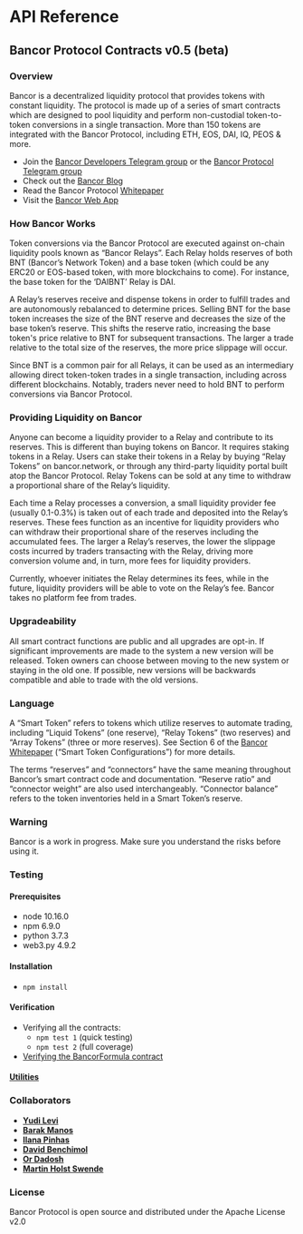 # API Reference

## Bancor Protocol Contracts v0.5 \(beta\)

### Overview

Bancor is a decentralized liquidity protocol that provides tokens with constant liquidity. The protocol is made up of a series of smart contracts which are designed to pool liquidity and perform non-custodial token-to-token conversions in a single transaction. More than 150 tokens are integrated with the Bancor Protocol, including ETH, EOS, DAI, IQ, PEOS & more.

* Join the [Bancor Developers Telegram group](https://t.me/BancorDevelopers) or the [Bancor Protocol Telegram group](https://t.me/bancor)
* Check out the [Bancor Blog](https://blog.bancor.network/) 
* Read the Bancor Protocol [Whitepaper](https://storage.googleapis.com/website-bancor/2018/04/01ba8253-bancor_protocol_whitepaper_en.pdf)
* Visit the [Bancor Web App](https://www.bancor.network/communities/5a780b3a287443a5cdea2477?utm_source=social&utm_medium=github&utm_content=readme)

### How Bancor Works

Token conversions via the Bancor Protocol are executed against on-chain liquidity pools known as “Bancor Relays”. Each Relay holds reserves of both BNT \(Bancor’s Network Token\) and a base token \(which could be any ERC20 or EOS-based token, with more blockchains to come\). For instance, the base token for the ‘DAIBNT’ Relay is DAI.

A Relay’s reserves receive and dispense tokens in order to fulfill trades and are autonomously rebalanced to determine prices. Selling BNT for the base token increases the size of the BNT reserve and decreases the size of the base token’s reserve. This shifts the reserve ratio, increasing the base token's price relative to BNT for subsequent transactions. The larger a trade relative to the total size of the reserves, the more price slippage will occur.

Since BNT is a common pair for all Relays, it can be used as an intermediary allowing direct token-token trades in a single transaction, including across different blockchains. Notably, traders never need to hold BNT to perform conversions via Bancor Protocol.

### Providing Liquidity on Bancor

Anyone can become a liquidity provider to a Relay and contribute to its reserves. This is different than buying tokens on Bancor. It requires staking tokens in a Relay. Users can stake their tokens in a Relay by buying “Relay Tokens” on bancor.network, or through any third-party liquidity portal built atop the Bancor Protocol. Relay Tokens can be sold at any time to withdraw a proportional share of the Relay’s liquidity.

Each time a Relay processes a conversion, a small liquidity provider fee \(usually 0.1-0.3%\) is taken out of each trade and deposited into the Relay’s reserves. These fees function as an incentive for liquidity providers who can withdraw their proportional share of the reserves including the accumulated fees. The larger a Relay’s reserves, the lower the slippage costs incurred by traders transacting with the Relay, driving more conversion volume and, in turn, more fees for liquidity providers.

Currently, whoever initiates the Relay determines its fees, while in the future, liquidity providers will be able to vote on the Relay’s fee. Bancor takes no platform fee from trades.

### Upgradeability

All smart contract functions are public and all upgrades are opt-in. If significant improvements are made to the system a new version will be released. Token owners can choose between moving to the new system or staying in the old one. If possible, new versions will be backwards compatible and able to trade with the old versions.

### Language

A “Smart Token” refers to tokens which utilize reserves to automate trading, including “Liquid Tokens” \(one reserve\), “Relay Tokens” \(two reserves\) and “Array Tokens” \(three or more reserves\). See Section 6 of the [Bancor Whitepaper](https://storage.googleapis.com/website-bancor/2018/04/01ba8253-bancor_protocol_whitepaper_en.pdf) \(“Smart Token Configurations”\) for more details.

The terms “reserves” and “connectors” have the same meaning throughout Bancor’s smart contract code and documentation. “Reserve ratio” and “connector weight” are also used interchangeably. “Connector balance” refers to the token inventories held in a Smart Token’s reserve.

### Warning

Bancor is a work in progress. Make sure you understand the risks before using it.

### Testing

#### Prerequisites

* node 10.16.0
* npm 6.9.0
* python 3.7.3
* web3.py 4.9.2

#### Installation

* `npm install`

#### Verification

* Verifying all the contracts:
  * `npm test 1` \(quick testing\)
  * `npm test 2` \(full coverage\)
* [Verifying the BancorFormula contract](https://github.com/bancorprotocol/docs/tree/1b2ecdadd4af09a787714471c151c248749895ed/ethereum-contracts/ethereum-api-reference/solidity/python/README.md)

#### [Utilities](https://github.com/bancorprotocol/docs/tree/1b2ecdadd4af09a787714471c151c248749895ed/ethereum-contracts/ethereum-api-reference/solidity/utils/README.md)

### Collaborators

* [**Yudi Levi**](https://github.com/yudilevi)
* [**Barak Manos**](https://github.com/barakman)
* [**Ilana Pinhas**](https://github.com/ilanapi)
* [**David Benchimol**](https://github.com/davidbancor)
* [**Or Dadosh**](https://github.com/ordd)
* [**Martin Holst Swende**](https://github.com/holiman)

### License

Bancor Protocol is open source and distributed under the Apache License v2.0

